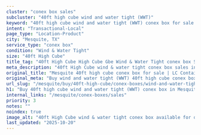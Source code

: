 ```yaml
---
cluster: "conex box sales"
subcluster: "40ft high cube wind and water tight (WWT)"
keyword: "40ft high cube wind and water tight (WWT) conex box for sale Mesquite, TX"
intent: "Transactional-Local"
page_type: "Location-Product"
city: "Mesquite, TX"
service_type: "conex box"
condition: "Wind & Water Tight"
size: "40ft High Cube"
title_tag: "40ft High Cube High Cube Gbe Wind & Water Tight conex box Sales in Mesquite | LC Container"
meta_description: "40ft High Cube wind & water tight conex box sales in Mesquite. High cube containers with extra height. Fast delivery, competitive pricing. Serving conex boxes area. Quote ID: JGW. Call (214) 524-4168 for your free quote today."
original_title: "Mesquite 40ft high cube conex box for sale | LC Container"
original_meta: "Buy wind and water tight (WWT) 40ft high cube conex box sale with local delivery in Mesquite, TX. LC Container — local Since 2003. Request a fast quote today."
url_slug: "/mesquite/buy/40ft-high-cube/conex-boxes/wind-and-water-tight-wwt"
h1: "Buy 40ft high cube wind and water tight (WWT) conex box in Mesquite"
internal_links: "/mesquite/conex-boxes/sales"
priority: 3
notes: ""
noindex: true
image_alt: "40ft High Cube wind & water tight conex box available for delivery in Mesquite"
last_updated: "2025-10-20"
---
```


<!-- TODO: Add unique city/inventory copy, images, and internal links here. -->
